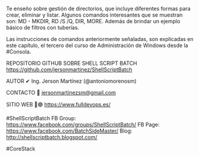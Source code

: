 Te enseño sobre gestión de directorios, que incluye diferentes formas para crear, eliminar y listar. Algunos comandos interesantes que se muestran son: MD - MKDIR, RD /S /Q, DIR, MORE. Además de brindar un ejemplo básico de filtros con tuberías.

Las instrucciones de comandos anteriormente señaladas, son explicadas en este capítulo, el tercero del curso de Administración de Windows desde la #Consola. 

REPOSITORIO GITHUB SOBRE SHELL SCRIPT BATCH
https://github.com/jersonmartinez/ShellScriptBatch

AUTOR
✔ Ing. Jerson Martínez (@antoniomorenosm)

CONTACTO
💌  jersonmartinezsm@gmail.com

SITIO WEB
🔵🟣 https://www.fulldevops.es/

#ShellScriptBatch
FB Group: https://www.facebook.com/groups/ShellScriptBatch/
FB Page: https://www.facebook.com/BatchSideMaster/
Blog: http://shellscriptbatch.blogspot.com/

#CoreStack
